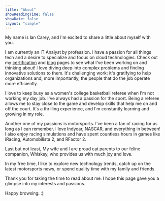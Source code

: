 ```yaml
---
title: "About"
showReadingTime: false
showDate: false
layout: "simple"
---
```

My name is Ian Carey, and I'm excited to share a little about myself with you.

I am currently an IT Analyst by profession. I have a passion for all things tech and a desire to specialize and focus on cloud technologies. Check out my [certification](https://iancarey.io/certifications) and [blog](https://iancarey.io/blog) pages to see what I've been working on and thinking about! I love diving deep into complex problems and finding innovative solutions to them. It's challenging work; it's gratifying to help organizations and, more importantly, the people that do the job operate more efficiently.

I love to keep busy as a women's college basketball referee when I'm not working my day job. I've always had a passion for the sport. Being a referee allows me to stay close to the game and develop skills that help me on and off the court. It's a thrilling experience, and I'm constantly learning and growing in my role.

Another one of my passions is motorsports. I've been a fan of racing for as long as I can remember. I love Indycar, NASCAR, and everything in between! I also enjoy racing simulations and have spent countless hours in games like iRacing, Automobilista 2, and RFactor 2.

Last but not least, My wife and I are proud cat parents to our feline companion, Whiskey, who provides us with much joy and love.

In my free time, I like to explore new technology trends, catch up on the latest motorsports news, or spend quality time with my family and friends.

Thank you for taking the time to read about me. I hope this page gave you a glimpse into my interests and passions.

Happy browsing. :)














